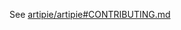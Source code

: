 See [artipie/artipie#CONTRIBUTING.md](https://github.com/artipie/artipie/blob/master/CONTRIBUTING.md)
